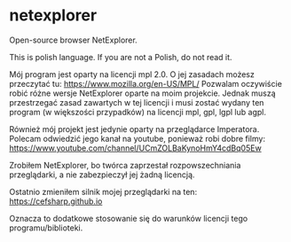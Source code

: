 # netexplorer
Open-source browser NetExplorer.

This is polish language. If you are not a Polish, do not read it.

Mój program jest oparty na licencji mpl 2.0. O jej zasadach możesz przeczytać tu:
https://www.mozilla.org/en-US/MPL/
Pozwalam oczywiście robić różne wersje NetExplorer oparte na moim projekcie. Jednak muszą przestrzegać
zasad zawartych w tej licencji i musi zostać wydany ten program (w większości przypadków) na licencji mpl, gpl, lgpl lub agpl.

Również mój projekt jest jedynie oparty na przeglądarce Imperatora. Polecam odwiedzić jego kanał na youtube,
ponieważ robi dobre filmy:
https://www.youtube.com/channel/UCmZOLBaKynoHmY4cdBq05Ew

Zrobiłem NetExplorer, bo twórca zaprzestał rozpowszechniania przeglądarki, a nie zabezpieczył
jej żadną licencją.

Ostatnio zmieniłem silnik mojej przeglądarki na ten:
https://cefsharp.github.io

Oznacza to dodatkowe stosowanie się do warunków licencji tego programu/biblioteki.
